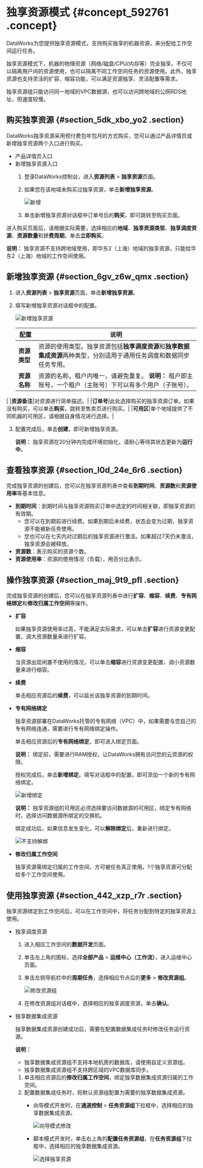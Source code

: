 # 独享资源模式 {#concept_592761 .concept}

DataWorks为您提供独享资源模式，支持购买独享的机器资源，来分配给工作空间运行任务。

独享资源模式下，机器的物理资源（网络/磁盘/CPU/内存等）完全独享。不仅可以隔离用户间的资源使用，也可以隔离不同工作空间任务的资源使用。此外，独享资源也支持灵活的扩容、缩容功能，可以满足资源独享、灵活配置等需求。

独享资源组只能访问同一地域的VPC数据源，也可以访问跨地域的公网RDS地址，但速度较慢。

## 购买独享资源 {#section_5dk_xbo_yo2 .section}

DataWorks独享资源采用预付费包年包月的方式购买，您可以通过产品详情页或新增独享资源两个入口进行购买。

-   产品详情页入口
-   新增独享资源入口
    1.  登录DataWorks控制台，进入**资源列表** \> **独享资源**页面。
    2.  如果您在该地域未购买过独享资源，单击**新增独享资源**。

        ![新增](http://static-aliyun-doc.oss-cn-hangzhou.aliyuncs.com/assets/img/474487/156689112548915_zh-CN.png)

    3.  单击新增独享资源对话框中订单号后的**购买**，即可跳转至购买页面。

进入购买页面后，请根据实际需要，选择相应的**地域**、**独享资源类型**、**独享调度资源**、**资源数量**和**计费周期**，单击**立即购买**。

**说明：** 独享资源不支持跨地域使用，即华东2（上海）地域的独享资源，只能给华东2（上海）地域的工作空间使用。

## 新增独享资源 {#section_6gv_z6w_qmx .section}

1.  进入**资源列表** \> **独享资源**页面，单击**新增独享资源**。
2.  填写新增独享资源对话框中的配置。

    ![新增独享资源](http://static-aliyun-doc.oss-cn-hangzhou.aliyuncs.com/assets/img/474487/156689112648927_zh-CN.png)

    |配置|说明|
    |--|--|
    |**资源类型**|资源的使用类型。独享资源包括**独享调度资源**和**独享数据集成资源**两种类型，分别适用于通用任务调度和数据同步任务专用。|
    |**资源名称**|资源的名称，租户内唯一，请避免重复。 **说明：** 租户即主账号，一个租户（主账号）下可以有多个用户（子账号）。

 |
    |**资源备注**|对资源进行简单描述。|
    |**订单号**|此处选择购买的独享资源订单。如果没有购买，可以单击**购买**，跳转至售卖页进行购买。|
    |**可用区**|单个地域提供了不同机器的可用区，请根据自身情况进行选择。|

3.  配置完成后，单击**创建**，即可新增独享资源。

    **说明：** 独享资源在20分钟内完成环境初始化，请耐心等待其状态更新为**运行中**。


## 查看独享资源 {#section_l0d_24e_6r6 .section}

完成独享资源的创建后，您可以在独享资源列表中查看**到期时间**、**资源数**和**资源使用率**等基本信息。

-   **到期时间**：到期时间与独享资源购买订单中选定的时间相关联，即独享资源的有效期。
    -   您可以在到期前进行续费。如果到期后未续费，状态会变为过期，独享资源不能被新任务使用。
    -   您也可以在七天内对过期后的独享资源进行激活。如果超过7天仍未激活，独享资源会被释放。
-   **资源数**：表示购买的资源个数。
-   **资源使用率**：资源的使用情况（负载），用百分比表示。

## 操作独享资源 {#section_maj_9t9_pfl .section}

完成独享资源的创建后，您可以在独享资源列表中进行**扩容**、**缩容**、**续费**、**专有网络绑定**和**修改归属工作空间**等操作。

-   **扩容** 

    如果独享资源使用率过高，不能满足实际需求，可以单击**扩容**进行资源变更配置，调大资源数量来进行扩容。

-   **缩容** 

    当资源出现闲置不使用的情况，可以单击**缩容**进行资源变更配置，调小资源数量来进行缩容。

-   **续费** 

    单击相应资源后的**续费**，可以延长该独享资源的到期时间。

-   **专有网络绑定** 

    独享资源部署在DataWorks托管的专有网络（VPC）中，如果需要与您自己的专有网络连通，需要进行专有网络绑定操作。

    单击相应资源后的**专有网络绑定**，即可进入绑定页面。

    **说明：** 绑定前，需要进行RAM授权，让DataWorks拥有访问您的云资源的权限。

    授权完成后，单击**新增绑定**。填写对话框中的配置，即可添加一个新的专有网络绑定。

    ![新增绑定](http://static-aliyun-doc.oss-cn-hangzhou.aliyuncs.com/assets/img/474487/156689112648960_zh-CN.png)

    **说明：** 独享资源组的可用区必须选择要访问数据源的可用区，绑定专有网络时，选择访问数据源所绑定的交换机。

    绑定成功后，如果信息发生变化，可以**解除绑定**后，重新进行绑定。

    ![不支持解绑](http://static-aliyun-doc.oss-cn-hangzhou.aliyuncs.com/assets/img/474487/156689112648962_zh-CN.png)

-   **修改归属工作空间** 

    独享资源需绑定归属的工作空间，方可被任务真正使用。1个独享资源可分配给多个工作空间使用。


## 使用独享资源 {#section_442_xzp_r7r .section}

独享资源绑定到工作空间后，可以在工作空间中，将任务分配到特定的独享资源上使用。

-   独享调度资源
    1.  进入相应工作空间的**数据开发**页面。
    2.  单击左上角的图标，选择**全部产品** \> **运维中心（工作流）**，进入运维中心页面。
    3.  单击左侧导航栏中的**周期任务**，选择相应节点后的**更多** \> **修改资源组**。

        ![修改资源组](http://static-aliyun-doc.oss-cn-hangzhou.aliyuncs.com/assets/img/474487/156689112648966_zh-CN.png)

    4.  在修改资源组对话框中，选择相应的独享调度资源，单击**确认**。
-   独享数据集成资源

    独享数据集成资源创建成功后，需要在配置数据集成任务时修改任务运行资源。

    **说明：** 

    -   独享数据集成资源组不支持本地机房的数据库，请使用自定义资源组。
    -   独享数据集成资源组不支持跨区域的VPC数据库同步。
    1.  单击相应资源后的**修改归属工作空间**，绑定独享数据集成资源归属的工作空间。
    2.  配置数据集成任务时，将默认资源组配置为需要的独享数据集成资源。
        -   向导模式开发时，在**通道控制** \> **任务资源组**下拉框中，选择相应的独享数据集成资源。

            ![向导模式修改](http://static-aliyun-doc.oss-cn-hangzhou.aliyuncs.com/assets/img/474487/156689112748969_zh-CN.png)

        -   脚本模式开发时，单击右上角的**配置任务资源组**，在**任务资源组**下拉框中，选择相应的独享数据集成资源。

            ![选择独享资源](http://static-aliyun-doc.oss-cn-hangzhou.aliyuncs.com/assets/img/474487/156689112748972_zh-CN.png)


